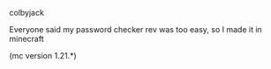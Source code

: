 colbyjack

Everyone said my password checker rev was too easy, so I made it in minecraft

(mc version 1.21.*)
